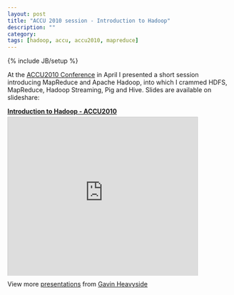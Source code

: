 ```yaml
---
layout: post
title: "ACCU 2010 session - Introduction to Hadoop"
description: ""
category: 
tags: [hadoop, accu, accu2010, mapreduce]
---
```

{% include JB/setup %}

At the
[ACCU2010 Conference](http://accu.org/index.php/conferences/accu_conference_2010)
in April I presented a short session introducing MapReduce and Apache
Hadoop, into which I crammed HDFS, MapReduce, Hadoop Streaming, Pig
and Hive. Slides are available on slideshare:

<div style="width:425px" id="__ss_3743127">
  <strong style="display:block;margin:12px 0 4px">
    <a href="http://www.slideshare.net/gheavyside/introduction-to-hadoop-accu2010" title="Introduction to Hadoop - ACCU2010">Introduction to Hadoop - ACCU2010</a>
  </strong>
  <iframe src="http://www.slideshare.net/slideshow/embed_code/3743127?rel=0" width="425" height="355" frameborder="0" marginwidth="0" marginheight="0" scrolling="no" style="border:1px solid #CCC;border-width:1px 1px 0;margin-bottom:5px" allowfullscreen="" webkitallowfullscreen="" mozallowfullscreen=""> </iframe>
  <div style="padding:5px 0 12px"> View more <a href="http://www.slideshare.net/">presentations</a> from <a href="http://www.slideshare.net/gheavyside">Gavin Heavyside</a> </div>
</div>

